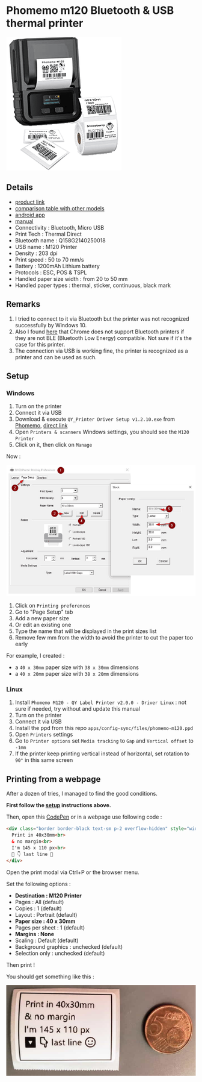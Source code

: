 # Phomemo m120 Bluetooth & USB thermal printer

![visual](./images/phomemo-m120.png)

## Details

- [product link](https://phomemo.com/products/m120-label-maker)
- [comparison table with other models](https://phomemo.com/pages/label-maker-information-chart-1)
- [android app](https://play.google.com/store/search?q=print%20master&c=apps&ref=YEDcBw8ldgwQZx)
- [manual](https://delivery.shopifyapps.com/-/62e46e21da81a208/312a0810a8a19c65?ref=YEDcBw8ldgwQZx)
- Connectivity : Bluetooth, Micro USB
- Print Tech : Thermal Direct
- Bluetooth name : Q158G2140250018
- USB name : M120 Printer
- Density : 203 dpi
- Print speed : 50 to 70 mm/s
- Battery : 1200mAh Lithium battery
- Protocols : ESC, POS & TSPL
- Handled paper size width : from 20 to 50 mm
- Handled paper types : thermal, sticker, continuous, black mark

## Remarks

1. I tried to connect to it via Bluetooth but the printer was not recognized successfully by Windows 10.
2. Also I found [here](https://support.google.com/chrome/answer/6362090) that Chrome does not support Bluetooth printers if they are not BLE (Bluetooth Low Energy) compatible. Not sure if it's the case for this printer.
3. The connection via USB is working fine, the printer is recognized as a printer and can be used as such.
  
## Setup

### Windows

1. Turn on the printer
2. Connect it via USB
3. Download & execute `QY_Printer Driver Setup v1.2.10.exe` from [Phomemo](https://phomemo.com/en-fr/pages/download-for-phomemo-m120-label-printer), [direct link](https://oss.qu-in.life/app/M120-win.zip)
4. Open `Printers & scanners` Windows settings, you should see the `M120 Printer`
5. Click on it, then click on `Manage`

Now :

![settings](images/phomemo-m120-settings.gif)

1. Click on `Printing preferences`
2. Go to "Page Setup" tab
3. Add a new paper size
4. Or edit an existing one
5. Type the name that will be displayed in the print sizes list
6. Remove few mm from the width to avoid the printer to cut the paper too early

For example, I created :

- a `40 x 30mm` paper size with `38 x 30mm` dimensions
- a `40 x 20mm` paper size with `38 x 20mm` dimensions

### Linux

1. Install `Phomemo M120 - QY Label Printer v2.0.0 - Driver Linux` : not sure if needed, try without and update this manual
2. Turn on the printer
3. Connect it via USB
4. Install the ppd from this repo `apps/config-sync/files/phomemo-m120.ppd`
5. Open `Printers` settings
6. Go to `Printer options` set `Media tracking` to `Gap` and `Vertical offset` to `-1mm`
7. If the printer keep printing vertical instead of horizontal, set rotation to `90°` in this same screen

## Printing from a webpage

After a dozen of tries, I managed to find the good conditions.

__First follow the [setup](#setup) instructions above.__

Then, open this [CodePen](https://codepen.io/Shuunen/pen/vYjvMPE) or in a webpage use following code :

```html
<div class="border border-black text-sm p-2 overflow-hidden" style="width:145px; height: 110px; aspect-ratio: 4/3;">
  Print in 40x30mm<br>
  & no margin<br>
  I'm 145 x 110 px<br>
  🔽 👇 last line 🙂
</div>
```

Open the print modal via Ctrl+P or the browser menu.

Set the following options :

- __Destination : M120 Printer__
- Pages : All (default)
- Copies : 1 (default)
- Layout : Portrait (default)
- __Paper size : 40 x 30mm__
- Pages per sheet : 1 (default)
- __Margins : None__
- Scaling : Default (default)
- Background graphics : unchecked (default)
- Selection only : unchecked (default)

Then print !

You should get something like this :

![print](images/phomemo-m120-print.jpg)
